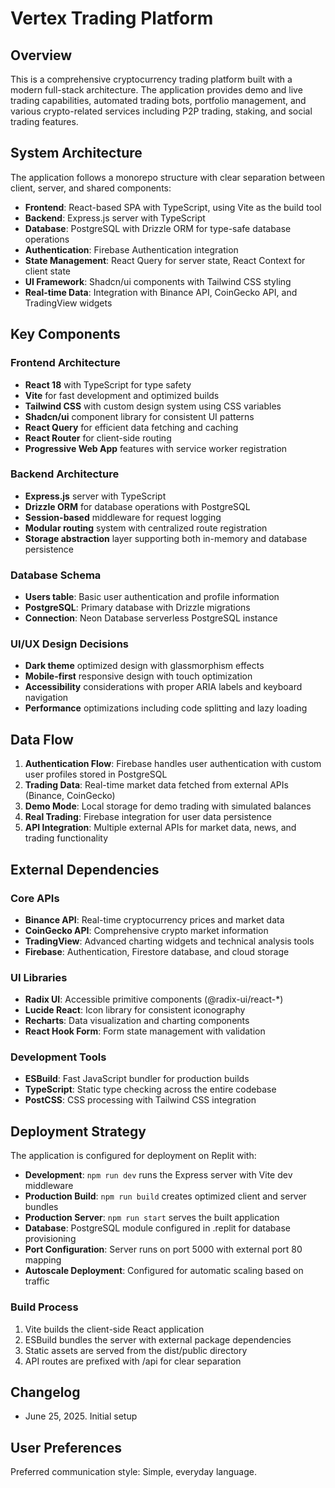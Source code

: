 # Vertex Trading Platform

## Overview

This is a comprehensive cryptocurrency trading platform built with a modern full-stack architecture. The application provides demo and live trading capabilities, automated trading bots, portfolio management, and various crypto-related services including P2P trading, staking, and social trading features.

## System Architecture

The application follows a monorepo structure with clear separation between client, server, and shared components:

- **Frontend**: React-based SPA with TypeScript, using Vite as the build tool
- **Backend**: Express.js server with TypeScript
- **Database**: PostgreSQL with Drizzle ORM for type-safe database operations
- **Authentication**: Firebase Authentication integration
- **State Management**: React Query for server state, React Context for client state
- **UI Framework**: Shadcn/ui components with Tailwind CSS styling
- **Real-time Data**: Integration with Binance API, CoinGecko API, and TradingView widgets

## Key Components

### Frontend Architecture
- **React 18** with TypeScript for type safety
- **Vite** for fast development and optimized builds
- **Tailwind CSS** with custom design system using CSS variables
- **Shadcn/ui** component library for consistent UI patterns
- **React Query** for efficient data fetching and caching
- **React Router** for client-side routing
- **Progressive Web App** features with service worker registration

### Backend Architecture
- **Express.js** server with TypeScript
- **Drizzle ORM** for database operations with PostgreSQL
- **Session-based** middleware for request logging
- **Modular routing** system with centralized route registration
- **Storage abstraction** layer supporting both in-memory and database persistence

### Database Schema
- **Users table**: Basic user authentication and profile information
- **PostgreSQL**: Primary database with Drizzle migrations
- **Connection**: Neon Database serverless PostgreSQL instance

### UI/UX Design Decisions
- **Dark theme** optimized design with glassmorphism effects
- **Mobile-first** responsive design with touch optimization
- **Accessibility** considerations with proper ARIA labels and keyboard navigation
- **Performance** optimizations including code splitting and lazy loading

## Data Flow

1. **Authentication Flow**: Firebase handles user authentication with custom user profiles stored in PostgreSQL
2. **Trading Data**: Real-time market data fetched from external APIs (Binance, CoinGecko)
3. **Demo Mode**: Local storage for demo trading with simulated balances
4. **Real Trading**: Firebase integration for user data persistence
5. **API Integration**: Multiple external APIs for market data, news, and trading functionality

## External Dependencies

### Core APIs
- **Binance API**: Real-time cryptocurrency prices and market data
- **CoinGecko API**: Comprehensive crypto market information
- **TradingView**: Advanced charting widgets and technical analysis tools
- **Firebase**: Authentication, Firestore database, and cloud storage

### UI Libraries
- **Radix UI**: Accessible primitive components (@radix-ui/react-*)
- **Lucide React**: Icon library for consistent iconography
- **Recharts**: Data visualization and charting components
- **React Hook Form**: Form state management with validation

### Development Tools
- **ESBuild**: Fast JavaScript bundler for production builds
- **TypeScript**: Static type checking across the entire codebase
- **PostCSS**: CSS processing with Tailwind CSS integration

## Deployment Strategy

The application is configured for deployment on Replit with:

- **Development**: `npm run dev` runs the Express server with Vite dev middleware
- **Production Build**: `npm run build` creates optimized client and server bundles
- **Production Server**: `npm run start` serves the built application
- **Database**: PostgreSQL module configured in .replit for database provisioning
- **Port Configuration**: Server runs on port 5000 with external port 80 mapping
- **Autoscale Deployment**: Configured for automatic scaling based on traffic

### Build Process
1. Vite builds the client-side React application
2. ESBuild bundles the server with external package dependencies
3. Static assets are served from the dist/public directory
4. API routes are prefixed with /api for clear separation

## Changelog

- June 25, 2025. Initial setup

## User Preferences

Preferred communication style: Simple, everyday language.